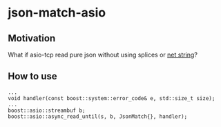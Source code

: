 # json-match-asio
## Motivation
What if asio-tcp read  pure json without using splices or [net string](https://en.wikipedia.org/wiki/Netstring)?
## How to use
    ...
    void handler(const boost::system::error_code& e, std::size_t size);
    ...
    boost::asio::streambuf b;
    boost::asio::async_read_until(s, b, JsonMatch{}, handler);